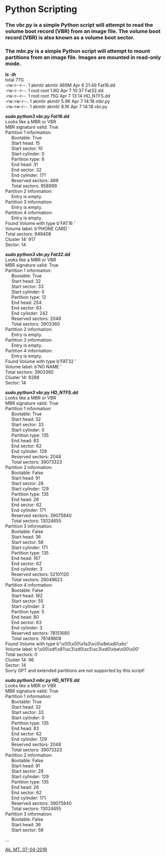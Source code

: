 # Python Scripting 

### The vbr.py is a simple Python script will attempt to read the volume boot record (VBR) from an image file. The  volume boot record (VBR) is also known as a volume boot sector.


### The mbr.py is a simple Python script will attempt to mount partitions from an image file. Images are mounted in read-only mode.



**_ls -lh_**  
total 77G  
-rw-r--r--. 1 akmtir akmtir 469M Apr  6 21:49 Fat16.dd  
-rw-r--r--. 1 root   root   1.9G Apr  7 10:37 Fat32.dd  
-rw-r--r--. 1 root   root    75G Apr  7 13:14 HD_NTFS.dd  
-rw-rw-r--. 1 akmtir akmtir 5.9K Apr  7 14:18 mbr.py  
-rw-rw-r--. 1 akmtir akmtir 8.1K Apr  7 14:18 vbr.py  


**_sudo python3 vbr.py Fat16.dd_**  
Looks like a MBR or VBR  
MBR signature valid: True  
Partition 1 information:  
&nbsp;&nbsp;&nbsp;&nbsp;   Bootable: True  
&nbsp;&nbsp;&nbsp;&nbsp;   Start head: 15  
&nbsp;&nbsp;&nbsp;&nbsp;   Start sector: 10  
&nbsp;&nbsp;&nbsp;&nbsp;   Start cylinder: 0  
&nbsp;&nbsp;&nbsp;&nbsp;   Partition type: 6  
&nbsp;&nbsp;&nbsp;&nbsp;   End head: 31  
&nbsp;&nbsp;&nbsp;&nbsp;   End sector: 32  
&nbsp;&nbsp;&nbsp;&nbsp;   End cylinder: 171  
&nbsp;&nbsp;&nbsp;&nbsp;   Reserved sectors: 489  
&nbsp;&nbsp;&nbsp;&nbsp;   Total sectors: 958999  
Partition 2 information:  
&nbsp;&nbsp;&nbsp;&nbsp;   Entry is empty.  
Partition 3 information:  
&nbsp;&nbsp;&nbsp;&nbsp;   Entry is empty.  
Partition 4 information:  
&nbsp;&nbsp;&nbsp;&nbsp;   Entry is empty.  
Found Volume with type b'FAT16   '  
Volume label: b'PHONE CARD '  
Total sectors: 949408  
Cluster 14: 917  
Sector: 14  


**_sudo python3 vbr.py Fat32.dd_**  
Looks like a MBR or VBR  
MBR signature valid: True  
Partition 1 information:  
&nbsp;&nbsp;&nbsp;&nbsp;   Bootable: True  
&nbsp;&nbsp;&nbsp;&nbsp;   Start head: 32  
&nbsp;&nbsp;&nbsp;&nbsp;   Start sector: 33  
&nbsp;&nbsp;&nbsp;&nbsp;   Start cylinder: 0  
&nbsp;&nbsp;&nbsp;&nbsp;   Partition type: 12  
&nbsp;&nbsp;&nbsp;&nbsp;   End head: 254  
&nbsp;&nbsp;&nbsp;&nbsp;   End sector: 63  
&nbsp;&nbsp;&nbsp;&nbsp;   End cylinder: 242  
&nbsp;&nbsp;&nbsp;&nbsp;   Reserved sectors: 2048  
&nbsp;&nbsp;&nbsp;&nbsp;   Total sectors: 3903360  
Partition 2 information:  
&nbsp;&nbsp;&nbsp;&nbsp;   Entry is empty.  
Partition 3 information:  
&nbsp;&nbsp;&nbsp;&nbsp;   Entry is empty.  
Partition 4 information:  
&nbsp;&nbsp;&nbsp;&nbsp;   Entry is empty.  
Found Volume with type b'FAT32   '  
Volume label: b'NO NAME    '  
Total sectors: 3903360  
Cluster 14: 8288  
Sector: 14  


**_sudo python3 vbr.py HD_NTFS.dd_**  
Looks like a MBR or VBR  
MBR signature valid: True  
Partition 1 information:  
&nbsp;&nbsp;&nbsp;&nbsp;   Bootable: True  
&nbsp;&nbsp;&nbsp;&nbsp;   Start head: 32  
&nbsp;&nbsp;&nbsp;&nbsp;   Start sector: 33  
&nbsp;&nbsp;&nbsp;&nbsp;   Start cylinder: 0  
&nbsp;&nbsp;&nbsp;&nbsp;   Partition type: 135  
&nbsp;&nbsp;&nbsp;&nbsp;   End head: 83  
&nbsp;&nbsp;&nbsp;&nbsp;   End sector: 62  
&nbsp;&nbsp;&nbsp;&nbsp;   End cylinder: 129  
&nbsp;&nbsp;&nbsp;&nbsp;   Reserved sectors: 2048  
&nbsp;&nbsp;&nbsp;&nbsp;   Total sectors: 39073323  
Partition 2 information:  
&nbsp;&nbsp;&nbsp;&nbsp;   Bootable: False  
&nbsp;&nbsp;&nbsp;&nbsp;   Start head: 91  
&nbsp;&nbsp;&nbsp;&nbsp;   Start sector: 28  
&nbsp;&nbsp;&nbsp;&nbsp;   Start cylinder: 129  
&nbsp;&nbsp;&nbsp;&nbsp;   Partition type: 135  
&nbsp;&nbsp;&nbsp;&nbsp;   End head: 26  
&nbsp;&nbsp;&nbsp;&nbsp;   End sector: 62  
&nbsp;&nbsp;&nbsp;&nbsp;   End cylinder: 171  
&nbsp;&nbsp;&nbsp;&nbsp;   Reserved sectors: 39075840  
&nbsp;&nbsp;&nbsp;&nbsp;   Total sectors: 13024655  
Partition 3 information:  
&nbsp;&nbsp;&nbsp;&nbsp;   Bootable: False  
&nbsp;&nbsp;&nbsp;&nbsp;   Start head: 36  
&nbsp;&nbsp;&nbsp;&nbsp;   Start sector: 58  
&nbsp;&nbsp;&nbsp;&nbsp;   Start cylinder: 171  
&nbsp;&nbsp;&nbsp;&nbsp;   Partition type: 135  
&nbsp;&nbsp;&nbsp;&nbsp;   End head: 167  
&nbsp;&nbsp;&nbsp;&nbsp;   End sector: 62  
&nbsp;&nbsp;&nbsp;&nbsp;   End cylinder: 3  
&nbsp;&nbsp;&nbsp;&nbsp;   Reserved sectors: 52101120  
&nbsp;&nbsp;&nbsp;&nbsp;   Total sectors: 26049623  
Partition 4 information:  
&nbsp;&nbsp;&nbsp;&nbsp;   Bootable: False  
&nbsp;&nbsp;&nbsp;&nbsp;   Start head: 182  
&nbsp;&nbsp;&nbsp;&nbsp;   Start sector: 55  
&nbsp;&nbsp;&nbsp;&nbsp;   Start cylinder: 3  
&nbsp;&nbsp;&nbsp;&nbsp;   Partition type: 5  
&nbsp;&nbsp;&nbsp;&nbsp;   End head: 80  
&nbsp;&nbsp;&nbsp;&nbsp;   End sector: 63  
&nbsp;&nbsp;&nbsp;&nbsp;   End cylinder: 3  
&nbsp;&nbsp;&nbsp;&nbsp;   Reserved sectors: 78151680  
&nbsp;&nbsp;&nbsp;&nbsp;   Total sectors: 78149808  
Found Volume with type b'\x00\x00\xfa3\xc0\x8e\xd0\xbc'  
Volume label: b'\x00\xdf\x81\xc3\xd0\xc5\xc3\xd0\xbe\x00\x00'  
Total sectors: 0  
Cluster 14: 96  
Sector: 14  
Sorry GPT and extended partitions are not supported by this script!  


**_sudo python3 mbr.py HD_NTFS.dd_**  
Looks like a MBR or VBR  
MBR signature valid: True  
Partition 1 information:  
&nbsp;&nbsp;&nbsp;&nbsp;   Bootable: True  
&nbsp;&nbsp;&nbsp;&nbsp;   Start head: 32  
&nbsp;&nbsp;&nbsp;&nbsp;   Start sector: 33  
&nbsp;&nbsp;&nbsp;&nbsp;   Start cylinder: 0  
&nbsp;&nbsp;&nbsp;&nbsp;   Partition type: 135  
&nbsp;&nbsp;&nbsp;&nbsp;   End head: 83  
&nbsp;&nbsp;&nbsp;&nbsp;   End sector: 62  
&nbsp;&nbsp;&nbsp;&nbsp;   End cylinder: 129  
&nbsp;&nbsp;&nbsp;&nbsp;   Reserved sectors: 2048  
&nbsp;&nbsp;&nbsp;&nbsp;   Total sectors: 39073323  
Partition 2 information:  
&nbsp;&nbsp;&nbsp;&nbsp;   Bootable: False  
&nbsp;&nbsp;&nbsp;&nbsp;   Start head: 91  
&nbsp;&nbsp;&nbsp;&nbsp;   Start sector: 28  
&nbsp;&nbsp;&nbsp;&nbsp;   Start cylinder: 129  
&nbsp;&nbsp;&nbsp;&nbsp;   Partition type: 135  
&nbsp;&nbsp;&nbsp;&nbsp;   End head: 26  
&nbsp;&nbsp;&nbsp;&nbsp;   End sector: 62  
&nbsp;&nbsp;&nbsp;&nbsp;   End cylinder: 171  
&nbsp;&nbsp;&nbsp;&nbsp;   Reserved sectors: 39075840  
&nbsp;&nbsp;&nbsp;&nbsp;   Total sectors: 13024655  
Partition 3 information:  
&nbsp;&nbsp;&nbsp;&nbsp;   Bootable: False  
&nbsp;&nbsp;&nbsp;&nbsp;   Start head: 36  
&nbsp;&nbsp;&nbsp;&nbsp;   Start sector: 58  

...  


[Ak. MT. 07-04-2018](http://www.akmtir.com/)

